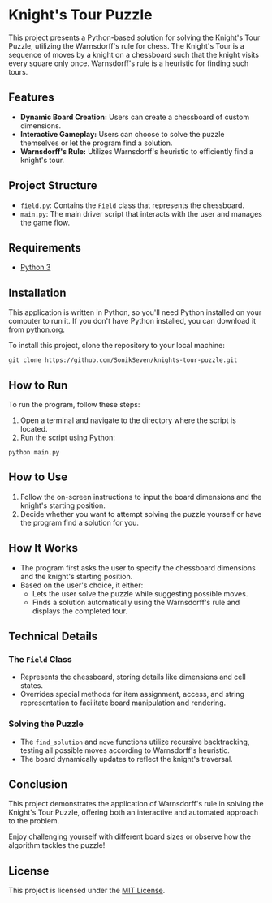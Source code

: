 # Knight's Tour Puzzle

This project presents a Python-based solution for solving the Knight's Tour Puzzle, utilizing the Warnsdorff's rule for chess. The Knight's Tour is a sequence of moves by a knight on a chessboard such that the knight visits every square only once. Warnsdorff's rule is a heuristic for finding such tours.

## Features

- **Dynamic Board Creation:** Users can create a chessboard of custom dimensions.
- **Interactive Gameplay:** Users can choose to solve the puzzle themselves or let the program find a solution.
- **Warnsdorff's Rule:** Utilizes Warnsdorff's heuristic to efficiently find a knight's tour.

## Project Structure

- `field.py`: Contains the `Field` class that represents the chessboard.
- `main.py`: The main driver script that interacts with the user and manages the game flow.

## Requirements

- [Python 3](https://www.python.org/downloads/)

## Installation

This application is written in Python, so you'll need Python installed on your computer to run it. If you don't have Python installed, you can download it from [python.org](https://www.python.org/downloads/).

To install this project, clone the repository to your local machine:

```
git clone https://github.com/SonikSeven/knights-tour-puzzle.git
```

## How to Run

To run the program, follow these steps:

1. Open a terminal and navigate to the directory where the script is located.
2. Run the script using Python:

```
python main.py
```

## How to Use

1. Follow the on-screen instructions to input the board dimensions and the knight's starting position.
2. Decide whether you want to attempt solving the puzzle yourself or have the program find a solution for you.

## How It Works

- The program first asks the user to specify the chessboard dimensions and the knight's starting position.
- Based on the user's choice, it either:
  - Lets the user solve the puzzle while suggesting possible moves.
  - Finds a solution automatically using the Warnsdorff's rule and displays the completed tour.

## Technical Details

### The `Field` Class

- Represents the chessboard, storing details like dimensions and cell states.
- Overrides special methods for item assignment, access, and string representation to facilitate board manipulation and rendering.

### Solving the Puzzle

- The `find_solution` and `move` functions utilize recursive backtracking, testing all possible moves according to Warnsdorff's heuristic.
- The board dynamically updates to reflect the knight's traversal.

## Conclusion

This project demonstrates the application of Warnsdorff's rule in solving the Knight's Tour Puzzle, offering both an interactive and automated approach to the problem.

Enjoy challenging yourself with different board sizes or observe how the algorithm tackles the puzzle!

## License

This project is licensed under the [MIT License](LICENSE.txt).
